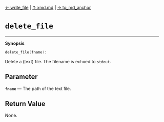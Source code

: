 [&#8592; write_file](xmd--write_file.md) | [&#8593; xmd.md](xmd.md) | [&#8594; to_md_anchor](xmd--to_md_anchor.md)
# `delete_file`
***

**Synopsis**

```cpp
delete_file(fname):
```

Delete a (text) file.
The filename is echoed to `stdout`.

## Parameter
**`fname`** &#8213; The path of the text file.  
## Return Value

None.



